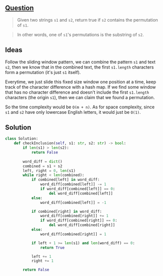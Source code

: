 ## [Question](https://leetcode.com/problems/permutation-in-string)

> Given two strings `s1` and `s2`, return true if `s2` contains the permutation of `s1`.

> In other words, one of `s1`'s permutations is the substring of `s2`.


## Ideas

Follow the sliding window pattern, we can combine the pattern `s1` and text `s2`, then we know that in the combined text, the first `s1.length` characters form a permutation (it's just `s1` itself).

Everytime, we just slide this fixed size window one position at a time, keep track of the character difference with a hash map. If we find some window that has no character difference and doesn't include the first `s1.length` characters (the origin `s1`), then we can claim that we found a permutation.

So the time complexity would be `O(m + n)`. As for space complexity, since `s1` and `s2` have only lowercase English letters, it would just be `O(1)`.

## Solution

```py
class Solution:
    def checkInclusion(self, s1: str, s2: str) -> bool:
        if len(s1) > len(s2):
            return False
        
        word_diff = dict()
        combined = s1 + s2
        left, right = 0, len(s1)
        while right < len(combined):
            if combined[left] in word_diff:
                word_diff[combined[left]] -= 1
                if word_diff[combined[left]] == 0:
                    del word_diff[combined[left]]
            else:
                word_diff[combined[left]] = -1

            if combined[right] in word_diff:
                word_diff[combined[right]] += 1
                if word_diff[combined[right]] == 0:
                    del word_diff[combined[right]]
            else:
                word_diff[combined[right]] = 1

            if left + 1 >= len(s1) and len(word_diff) == 0:
                return True

            left += 1
            right += 1

        return False
```